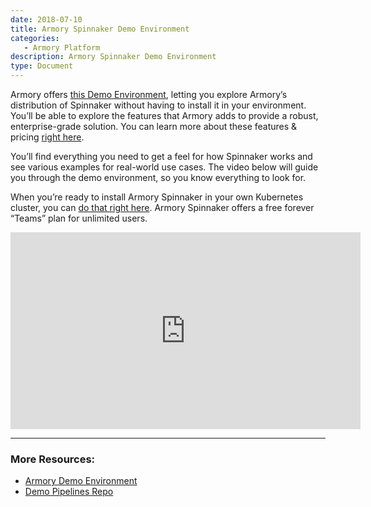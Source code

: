 ```yaml
---
date: 2018-07-10
title: Armory Spinnaker Demo Environment
categories:
   - Armory Platform
description: Armory Spinnaker Demo Environment
type: Document
---
```


Armory offers [this Demo Environment](http://go.armory.io/demo-environment), letting you explore Armory’s distribution of Spinnaker without having to install it in your environment. You’ll be able to explore the features that Armory adds to provide a robust, enterprise-grade solution. You can learn more about these features & pricing [right here](http://www.armory.io/pricing).

You’ll find everything you need to get a feel for how Spinnaker works and see various examples for real-world use cases. The video below will guide you through the demo environment, so you know everything to look for.

When you’re ready to install Armory Spinnaker in your own Kubernetes cluster, you can [do that right here](http://go.armory.io/install). Armory Spinnaker offers a free forever “Teams” plan for unlimited users.

<iframe width="560" height="315" src="https://www.youtube.com/embed/RMDo9TpDW-M" frameborder="0" allow="autoplay; encrypted-media" allowfullscreen></iframe>

***

### More Resources: 
- [Armory Demo Environment](http://go.armory.io/demo-environment)
- [Demo Pipelines Repo](https://github.com/armory/demo-pipelines)
